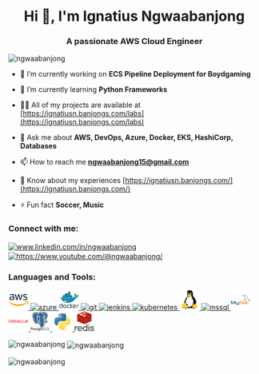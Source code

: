 <h1 align="center">Hi 👋, I'm Ignatius Ngwaabanjong</h1>
<h3 align="center">A passionate AWS Cloud Engineer</h3>

<p align="left"> <img src="https://komarev.com/ghpvc/?username=ngwaabanjong&label=Profile%20views&color=0e75b6&style=flat" alt="ngwaabanjong" /> </p>

- 🔭 I’m currently working on **ECS Pipeline Deployment for Boydgaming**

- 🌱 I’m currently learning **Python Frameworks**

- 👨‍💻 All of my projects are available at [https://ignatiusn.banjongs.com/labs](https://ignatiusn.banjongs.com/labs)

- 💬 Ask me about **AWS, DevOps, Azure, Docker, EKS, HashiCorp, Databases**

- 📫 How to reach me **ngwaabanjong15@gmail.com**

- 📄 Know about my experiences [https://ignatiusn.banjongs.com/](https://ignatiusn.banjongs.com/)

- ⚡ Fun fact **Soccer, Music**

<h3 align="left">Connect with me:</h3>
<p align="left">
<a href="https://linkedin.com/in/www.linkedin.com/in/ngwaabanjong" target="blank"><img align="center" src="https://raw.githubusercontent.com/rahuldkjain/github-profile-readme-generator/master/src/images/icons/Social/linked-in-alt.svg" alt="www.linkedin.com/in/ngwaabanjong" height="30" width="40" /></a>
<a href="https://www.youtube.com/c/https://www.youtube.com/@ngwaabanjong/" target="blank"><img align="center" src="https://raw.githubusercontent.com/rahuldkjain/github-profile-readme-generator/master/src/images/icons/Social/youtube.svg" alt="https://www.youtube.com/@ngwaabanjong/" height="30" width="40" /></a>
</p>

<h3 align="left">Languages and Tools:</h3>
<p align="left"> <a href="https://aws.amazon.com" target="_blank" rel="noreferrer"> <img src="https://raw.githubusercontent.com/devicons/devicon/master/icons/amazonwebservices/amazonwebservices-original-wordmark.svg" alt="aws" width="40" height="40"/> </a> <a href="https://azure.microsoft.com/en-in/" target="_blank" rel="noreferrer"> <img src="https://www.vectorlogo.zone/logos/microsoft_azure/microsoft_azure-icon.svg" alt="azure" width="40" height="40"/> </a> <a href="https://www.docker.com/" target="_blank" rel="noreferrer"> <img src="https://raw.githubusercontent.com/devicons/devicon/master/icons/docker/docker-original-wordmark.svg" alt="docker" width="40" height="40"/> </a> <a href="https://git-scm.com/" target="_blank" rel="noreferrer"> <img src="https://www.vectorlogo.zone/logos/git-scm/git-scm-icon.svg" alt="git" width="40" height="40"/> </a> <a href="https://www.jenkins.io" target="_blank" rel="noreferrer"> <img src="https://www.vectorlogo.zone/logos/jenkins/jenkins-icon.svg" alt="jenkins" width="40" height="40"/> </a> <a href="https://kubernetes.io" target="_blank" rel="noreferrer"> <img src="https://www.vectorlogo.zone/logos/kubernetes/kubernetes-icon.svg" alt="kubernetes" width="40" height="40"/> </a> <a href="https://www.linux.org/" target="_blank" rel="noreferrer"> <img src="https://raw.githubusercontent.com/devicons/devicon/master/icons/linux/linux-original.svg" alt="linux" width="40" height="40"/> </a> <a href="https://www.microsoft.com/en-us/sql-server" target="_blank" rel="noreferrer"> <img src="https://www.svgrepo.com/show/303229/microsoft-sql-server-logo.svg" alt="mssql" width="40" height="40"/> </a> <a href="https://www.mysql.com/" target="_blank" rel="noreferrer"> <img src="https://raw.githubusercontent.com/devicons/devicon/master/icons/mysql/mysql-original-wordmark.svg" alt="mysql" width="40" height="40"/> </a> <a href="https://www.oracle.com/" target="_blank" rel="noreferrer"> <img src="https://raw.githubusercontent.com/devicons/devicon/master/icons/oracle/oracle-original.svg" alt="oracle" width="40" height="40"/> </a> <a href="https://www.postgresql.org" target="_blank" rel="noreferrer"> <img src="https://raw.githubusercontent.com/devicons/devicon/master/icons/postgresql/postgresql-original-wordmark.svg" alt="postgresql" width="40" height="40"/> </a> <a href="https://www.python.org" target="_blank" rel="noreferrer"> <img src="https://raw.githubusercontent.com/devicons/devicon/master/icons/python/python-original.svg" alt="python" width="40" height="40"/> </a> <a href="https://redis.io" target="_blank" rel="noreferrer"> <img src="https://raw.githubusercontent.com/devicons/devicon/master/icons/redis/redis-original-wordmark.svg" alt="redis" width="40" height="40"/> </a> </p>

<p><img align="left" src="https://github-readme-stats.vercel.app/api/top-langs?username=ngwaabanjong&show_icons=true&locale=en&layout=compact" alt="ngwaabanjong" /></p>

<p>&nbsp;<img align="center" src="https://github-readme-stats.vercel.app/api?username=ngwaabanjong&show_icons=true&locale=en" alt="ngwaabanjong" /></p>

<p><img align="center" src="https://github-readme-streak-stats.herokuapp.com/?user=ngwaabanjong&" alt="ngwaabanjong" /></p>
